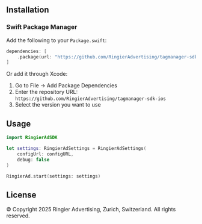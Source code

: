 ## Installation

### Swift Package Manager

Add the following to your `Package.swift`:

```swift
dependencies: [
    .package(url: "https://github.com/RingierAdvertising/tagmanager-sdk-ios", from: "1.0.2")
]
```

Or add it through Xcode:

1. Go to File → Add Package Dependencies
2. Enter the repository URL: `https://github.com/RingierAdvertising/tagmanager-sdk-ios`
3. Select the version you want to use

## Usage

```swift
import RingierAdSDK

let settings: RingierAdSettings = RingierAdSettings(
    configUrl: configURL,
    debug: false
)

RingierAd.start(settings: settings)
```

## License

© Copyright 2025 Ringier Advertising, Zurich, Switzerland. All rights reserved.
